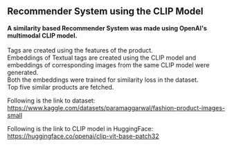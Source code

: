 ## Recommender System using the CLIP Model

**A similarity based Recommender System was made using OpenAI's multimodal CLIP model.**<br><br>
Tags are created using the features of the product. <br>
Embeddings of Textual tags are created using the CLIP model and embeddings of corresponding images from the same CLIP model were generated.<br>
Both the embeddings were trained for similarity loss in the dataset.<br>
Top five similar products are fetched.<br>


Following is the link to dataset:
https://www.kaggle.com/datasets/paramaggarwal/fashion-product-images-small

Following is the link to CLIP model in HuggingFace:
https://huggingface.co/openai/clip-vit-base-patch32
